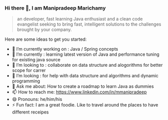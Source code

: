 ### Hi there 👋, I am Manipradeep Marichamy
> an developer, fast learning Java enthusiast and a clean code evangelist seeking to bring fast, intelligent solutions to the challenges brought by your company. 

Here are some ideas to get you started:

- 🔭 I’m currently working on : Java / Spring concepts
- 🌱 I’m currently : learning latest version of Java and performance tuning for existing java source
- 👯 I’m looking to : collaborate on data structure and alogorithms for better scope for carrer
- 🤔 I’m looking : for help with data structure and algorithms and dynamic programming
- 💬 Ask me about:  How to create a roadmap to learn Java  as dummies
- 📫 How to reach me: https://www.linkedin.com/in/mmanipradeep
- 😄 Pronouns: he/him/his 
- ⚡ Fun fact: I am a great foodie. Like to travel around the places to have different receipes

